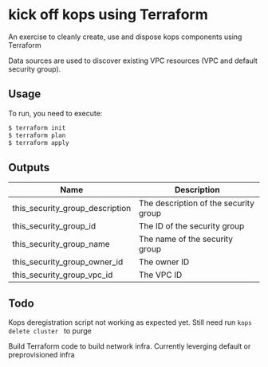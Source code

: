 # kick off kops using Terraform

An exercise to cleanly create, use and dispose kops components using Terraform

Data sources are used to discover existing VPC resources (VPC and default security group).

## Usage

To run,  you need to execute:

```bash
$ terraform init
$ terraform plan
$ terraform apply
```


<!-- BEGINNING OF PRE-COMMIT-TERRAFORM DOCS HOOK -->
## Outputs

| Name | Description |
|------|-------------|
| this\_security\_group\_description | The description of the security group |
| this\_security\_group\_id | The ID of the security group |
| this\_security\_group\_name | The name of the security group |
| this\_security\_group\_owner\_id | The owner ID |
| this\_security\_group\_vpc\_id | The VPC ID |

<!-- END OF PRE-COMMIT-TERRAFORM DOCS HOOK -->


## Todo

Kops deregistration script not working as expected yet. Still need run ```kops delete cluster ``` to purge

Build Terraform code to build network infra. Currently leverging default or preprovisioned infra





